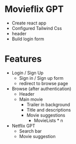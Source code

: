 # Movieflix GPT
 - Create react app
 - Configured Tailwind Css
 - header
 - Build login form

# Features
 - Login / Sign Up
      - Sign in / Sign up form
      - redirect to browse page
 - Browse (after authentication)
      - Header
      - Main movie
         - Trailer in background
         - Title and descriptions
         - Movie suggestions
            - MovieLists * n
 - Netflix GPT
      - Search bar
      - Movie suggestion 